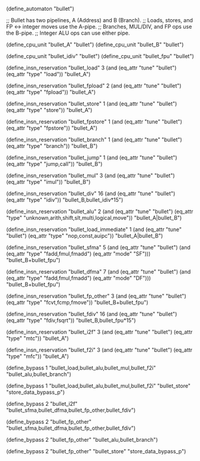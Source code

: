 (define_automaton "bullet")

;; Bullet has two pipelines, A (Address) and B (Branch).
;; Loads, stores, and FP <-> integer moves use the A-pipe.
;; Branches, MUL/DIV, and FP ops use the B-pipe.
;; Integer ALU ops can use either pipe.

(define_cpu_unit "bullet_A" "bullet")
(define_cpu_unit "bullet_B" "bullet")

(define_cpu_unit "bullet_idiv" "bullet")
(define_cpu_unit "bullet_fpu" "bullet")

(define_insn_reservation "bullet_load" 3
  (and (eq_attr "tune" "bullet")
       (eq_attr "type" "load"))
  "bullet_A")

(define_insn_reservation "bullet_fpload" 2
  (and (eq_attr "tune" "bullet")
       (eq_attr "type" "fpload"))
  "bullet_A")

(define_insn_reservation "bullet_store" 1
  (and (eq_attr "tune" "bullet")
       (eq_attr "type" "store"))
  "bullet_A")

(define_insn_reservation "bullet_fpstore" 1
  (and (eq_attr "tune" "bullet")
       (eq_attr "type" "fpstore"))
  "bullet_A")

(define_insn_reservation "bullet_branch" 1
  (and (eq_attr "tune" "bullet")
       (eq_attr "type" "branch"))
  "bullet_B")

(define_insn_reservation "bullet_jump" 1
  (and (eq_attr "tune" "bullet")
       (eq_attr "type" "jump,call"))
  "bullet_B")

(define_insn_reservation "bullet_mul" 3
  (and (eq_attr "tune" "bullet")
       (eq_attr "type" "imul"))
  "bullet_B")

(define_insn_reservation "bullet_div" 16
  (and (eq_attr "tune" "bullet")
       (eq_attr "type" "idiv"))
  "bullet_B,bullet_idiv*15")

(define_insn_reservation "bullet_alu" 2
  (and (eq_attr "tune" "bullet")
       (eq_attr "type" "unknown,arith,shift,slt,multi,logical,move"))
  "bullet_A|bullet_B")

(define_insn_reservation "bullet_load_immediate" 1
  (and (eq_attr "tune" "bullet")
       (eq_attr "type" "nop,const,auipc"))
  "bullet_A|bullet_B")

(define_insn_reservation "bullet_sfma" 5
  (and (eq_attr "tune" "bullet")
       (and (eq_attr "type" "fadd,fmul,fmadd")
	    (eq_attr "mode" "SF")))
  "bullet_B+bullet_fpu")

(define_insn_reservation "bullet_dfma" 7
  (and (eq_attr "tune" "bullet")
       (and (eq_attr "type" "fadd,fmul,fmadd")
	    (eq_attr "mode" "DF")))
  "bullet_B+bullet_fpu")

(define_insn_reservation "bullet_fp_other" 3
  (and (eq_attr "tune" "bullet")
       (eq_attr "type" "fcvt,fcmp,fmove"))
  "bullet_B+bullet_fpu")

(define_insn_reservation "bullet_fdiv" 16
  (and (eq_attr "tune" "bullet")
       (eq_attr "type" "fdiv,fsqrt"))
  "bullet_B,bullet_fpu*15")

(define_insn_reservation "bullet_i2f" 3
  (and (eq_attr "tune" "bullet")
       (eq_attr "type" "mtc"))
  "bullet_A")

(define_insn_reservation "bullet_f2i" 3
  (and (eq_attr "tune" "bullet")
       (eq_attr "type" "mfc"))
  "bullet_A")

(define_bypass 1 "bullet_load,bullet_alu,bullet_mul,bullet_f2i"
  "bullet_alu,bullet_branch")

(define_bypass 1 "bullet_load,bullet_alu,bullet_mul,bullet_f2i"
  "bullet_store" "store_data_bypass_p")

(define_bypass 2 "bullet_i2f"
  "bullet_sfma,bullet_dfma,bullet_fp_other,bullet_fdiv")

(define_bypass 2 "bullet_fp_other"
  "bullet_sfma,bullet_dfma,bullet_fp_other,bullet_fdiv")

(define_bypass 2 "bullet_fp_other"
  "bullet_alu,bullet_branch")

(define_bypass 2 "bullet_fp_other"
  "bullet_store" "store_data_bypass_p")
